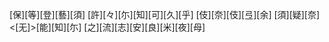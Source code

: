 [保][等][登][藝][須] [許][々][尓][知][可][久][乎] [伎][奈][伎][弖][余] [須][疑][奈]<[无]>[能][知][尓] [之][流][志][安][良][米][夜][母]
